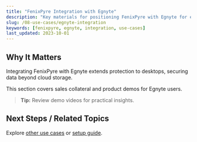 ```yaml
---
title: "FenixPyre Integration with Egnyte"
description: "Key materials for positioning FenixPyre with Egnyte for enhanced desktop protection."
slug: /08-use-cases/egnyte-integration
keywords: [fenixpyre, egnyte, integration, use-cases]
last_updated: 2023-10-01
---
```


## Why It Matters
Integrating FenixPyre with Egnyte extends protection to desktops, securing data beyond cloud storage.

This section covers sales collateral and product demos for Egnyte users.

> **Tip:** Review demo videos for practical insights.
<!-- VIDEO: ./media/use-cases/egnyte-demo.mp4 | Alt: FenixPyre and Egnyte product demo | Duration: 60s -->

## Next Steps / Related Topics
Explore [other use cases](08-use-cases/index.md) or [setup guide](03-setup-&-installation/index.md).